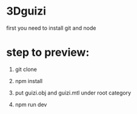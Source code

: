 # 3Dguizi

first you need to install git and node


# step to preview: #

1. git clone 

2. npm install

3. put guizi.obj and guizi.mtl under root category

4. npm run dev

